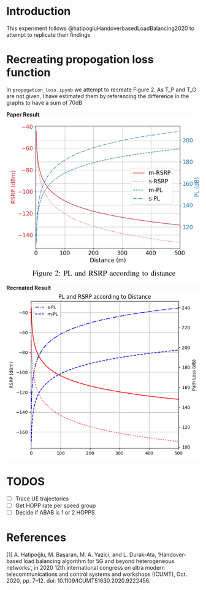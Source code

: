# Introduction
This experiment follows @hatipogluHandoverbasedLoadBalancing2020 to attempt to replicate their findings

# Recreating propogation loss function
In `propogation_loss.ipynb` we attempt to recreate Figure 2. As T_P and T_G are not given, I have estimated them by referencing the difference in the graphs to have a sum of 70dB

**Paper Result**
![Alt text](fig_2_lb_paper.png)
**Recreated Result**
![Alt text](pl_to_dist.png)

# TODOS
- [ ] Trace UE trajectories
- [ ] Get HOPP rate per speed group
- [ ] Decide if ABAB is 1 or 2 HOPPS

# References
[1] A. Hatipoğlu, M. Başaran, M. A. Yazici, and L. Durak-Ata, ‘Handover-based load balancing algorithm for 5G and beyond heterogeneous networks’, in 2020 12th international congress on ultra modern telecommunications and control systems and workshops (ICUMT), Oct. 2020, pp. 7–12. doi: 10.1109/ICUMT51630.2020.9222456.
